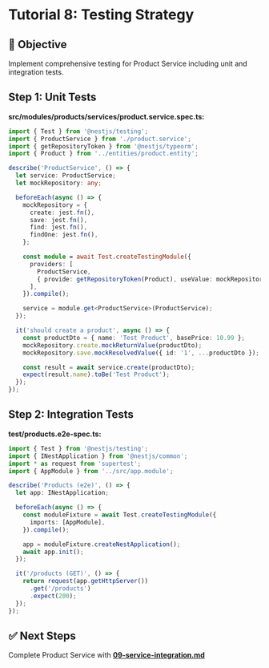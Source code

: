 # Tutorial 8: Testing Strategy

## 🎯 Objective
Implement comprehensive testing for Product Service including unit and integration tests.

## Step 1: Unit Tests

**src/modules/products/services/product.service.spec.ts:**
```typescript
import { Test } from '@nestjs/testing';
import { ProductService } from './product.service';
import { getRepositoryToken } from '@nestjs/typeorm';
import { Product } from '../entities/product.entity';

describe('ProductService', () => {
  let service: ProductService;
  let mockRepository: any;

  beforeEach(async () => {
    mockRepository = {
      create: jest.fn(),
      save: jest.fn(),
      find: jest.fn(),
      findOne: jest.fn(),
    };

    const module = await Test.createTestingModule({
      providers: [
        ProductService,
        { provide: getRepositoryToken(Product), useValue: mockRepository },
      ],
    }).compile();

    service = module.get<ProductService>(ProductService);
  });

  it('should create a product', async () => {
    const productDto = { name: 'Test Product', basePrice: 10.99 };
    mockRepository.create.mockReturnValue(productDto);
    mockRepository.save.mockResolvedValue({ id: '1', ...productDto });

    const result = await service.create(productDto);
    expect(result.name).toBe('Test Product');
  });
});
```

## Step 2: Integration Tests

**test/products.e2e-spec.ts:**
```typescript
import { Test } from '@nestjs/testing';
import { INestApplication } from '@nestjs/common';
import * as request from 'supertest';
import { AppModule } from '../src/app.module';

describe('Products (e2e)', () => {
  let app: INestApplication;

  beforeEach(async () => {
    const moduleFixture = await Test.createTestingModule({
      imports: [AppModule],
    }).compile();

    app = moduleFixture.createNestApplication();
    await app.init();
  });

  it('/products (GET)', () => {
    return request(app.getHttpServer())
      .get('/products')
      .expect(200);
  });
});
```

## ✅ Next Steps
Complete Product Service with **[09-service-integration.md](./09-service-integration.md)**
